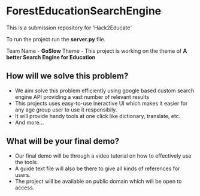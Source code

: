 # ForestEducationSearchEngine

This is a submission repository for 'Hack2Educate'

To run the project run the **server.py** file.

Team Name - **GoSlow**
Theme - This project is working on the theme of **A better Search Engine for Education**

## How will we solve this problem?
* We aim solve this problem efficiently using google based custom search engine API providing a vast number of relevant results
* This projects uses easy-to-use ineractive UI which makes it easier for any age group user to use it responsibily.
* It will provide handy tools at one click like dictionary, translate, etc.
* And more...

## What will be your final demo?
* Our final demo will be through a video tutorial on how to effectively use the tools.
* A guide text file will also be there to give all kinds of references for users.
* The project will be available on public domain which will be open to access.
